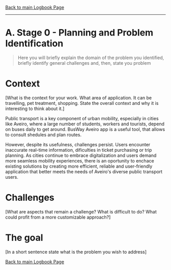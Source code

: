 [Back to main Logbook Page](../hci_logbook.md)

---


# A. Stage 0 - Planning and Problem Identification
>	Here you will briefly explain the domain of the problem you identified, briefly identify general challenges and, then, state you problem

# Context
[What is the context for your work. What area of application. It can be travelling, pet treatment, shopping. State the overall context and why it is interesting to think about it.]

Public transport is a key component of urban mobility, especially in cities like Aveiro, where a large number of students, workers and tourists, depend on buses daily to get around. BusWay Aveiro app is a useful tool, that allows to consult shedules and plan routes. 

However, despite its usefulness, challenges persist. Users encounter inaccurate real-time information, dificulties in ticket purchasing or trip planning. As cities continue to embrace digitalization and users demand more seamless mobility experiences, there is an oportunity to enchace existing solutions by creating more efficient, reliable and user-friendly application that better meets the needs of Aveiro's diverse public transport users.

# Challenges
[What are aspects that remain a challenge? What is difficult to do? What could profit from a more customizable approach?]

# The goal
[In a short sentence state what is the problem you wish to address]


[Back to main Logbook Page](hci_logbook.md)
